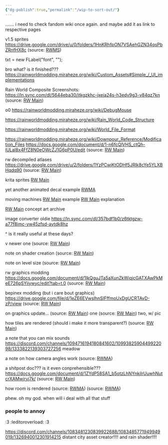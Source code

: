 ```yaml
---
{"dg-publish":true,"permalink":"/wip-to-sort-out/"}
---
```


....... i need to check fandom wiki once again.
and maybe add it as link to respective pages


v1.5 sprites
https://drive.google.com/drive/u/0/folders/1HnKRhfpON7VSAehGZN34qsPbZRnfHX8c
(source: [RWMS](https://discord.com/channels/1237826015829557400/1237868553450029208/1274203573994913945))

txt = new FLabel("font", "");

bro what? is it finished???
https://rainworldmodding.miraheze.org/wiki/Custom_Assets#Simple_/_UI_implementations

Rain World Composite Screenshots:
https://ln.sync.com/dl/5644eba30/jtkgzkhc-jxeja24s-h3edv9g3-v84qz7kn
(source: [RW Main](https://discord.com/channels/291184728944410624/296133304632213504/518599984258613248))

o0
https://rainworldmodding.miraheze.org/wiki/DebugMouse


https://rainworldmodding.miraheze.org/wiki/Rain_World_Code_Structure

https://rainworldmodding.miraheze.org/wiki/World_File_Format

https://rainworldmodding.miraheze.org/wiki/Downpour_Reference/Modification_Files 
https://docs.google.com/document/d/1-n6fcQlVHS_ctQh-lULal8x4FfZ8N0eOWcZJ1G6pP0U/edit
(source: [RW Main](https://discord.com/channels/291184728944410624/431534164932689921/1273601361870721094))

rw decompiled atlases
https://drive.google.com/drive/u/2/folders/1YzPCwjKtODHf5JRlk8cYe5YLXBHqdq90
(source: [RW Main](https://discord.com/channels/291184728944410624/1068344185016569856/1068395551164473386))


krita sprites
[RW Main](https://discord.com/channels/291184728944410624/296133304632213504/1113616624105308160)


yet another animated decal example
[RWMA](https://discord.com/channels/1083481230839922688/1083484064549437470/1224797331799670844)

moving machines
[RW Main](https://discord.com/channels/291184728944410624/481900360324218880/1052390965463240704) example
[RW Main](https://discord.com/channels/291184728944410624/305139167300550666/1052407335471038475) explanation

[RW Main](https://discord.com/channels/291184728944410624/296133304632213504/1074424844097171466)
concept art archive


image converter
oldie
https://ln.sync.com/dl/357bdf1b0/z6tktgzw-a77f8imc-yw45zfsd-aytdk8hz

^ is it really useful at these days?

v newer one
(source: [RW Main](https://discord.com/channels/291184728944410624/431534164932689921/772724366017691648))



note on shader creation
(source: [RW Main](https://discord.com/channels/1237826015829557400/1237868501960491141/1331819627981963326))

note on level size
(source: [RW Main](https://discord.com/channels/291184728944410624/431534164932689921/518874593621049344))

rw graphics modding
https://docs.google.com/document/d/1IkQguJTa5aXunZkWiqjcGATXAwPkMeE726pSYiiywyc/edit?tab=t.0
(source: [RW Main](https://discord.com/channels/291184728944410624/431534164932689921/469157856852049931))

bepinex modding (but i care bout graphics)
https://drive.google.com/file/d/1eZE6EVwslhnSIFffmoUxDgUCRTAvD-zP/view
(source: [RW Main](https://discord.com/channels/291184728944410624/481900360324218880/721332622034206761))

on graphics update...
(source: [RW Main](https://discord.com/channels/291184728944410624/305139167300550666/1194317180137902162)) one
(source: [RW Main](https://discord.com/channels/291184728944410624/305139167300550666/1090446015842222142)) two, w/ pic


how tiles are rendered (should i make it more transparent?)
(source: [RW Main](https://discord.com/channels/291184728944410624/305139167300550666/838172761549045761))

a note that you can mix sounds
https://discord.com/channels/1094716194180841602/1099382590449922098/1333822139303727256 meadow

a note on how camera angles work
(source: [RWMA](https://discord.com/channels/1083481230839922688/1083483045329375393/1241503171218505788))

a shitpost doc??? is it even conprehensible???
https://docs.google.com/document/d/1ZYdP58SA1_b5otzLhNYnkilrUuwhNutcrXAMwjryj7k/
(source: [RW Main](https://discord.com/channels/291184728944410624/965639206561009664/1309660909739708437))

how room is rendered
(source: [RWMA](https://discord.com/channels/1083481230839922688/1083484064549437470/1306379121911136380))
(source: [RWMA](https://discord.com/channels/1083481230839922688/1083484064549437470/1294397902231179418))


phew. oh my god.
when will i deal with all that stuff


### people to annoy
:3 :leditoroverload: :3

https://discord.com/channels/1083481230839922688/1083485771949949019/1326940012301914215
distant city asset creator!!!!
and rain shader!!!!